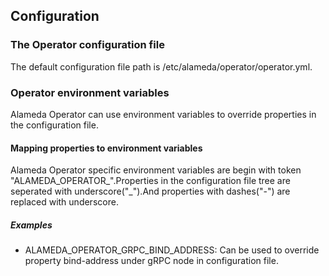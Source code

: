 ## Configuration

### The Operator configuration file
The default configuration file path is /etc/alameda/operator/operator.yml.

### Operator environment variables
Alameda Operator can use environment variables to override properties in the configuration file.

#### Mapping properties to environment variables
Alameda Operator specific environment variables are begin with token "ALAMEDA_OPERATOR_".Properties in the configuration file tree are seperated with underscore("_").And properties with dashes("-") are replaced with underscore.

##### Examples
* ALAMEDA_OPERATOR_GRPC_BIND_ADDRESS: Can be used to override property bind-address under gRPC node in configuration file.